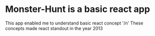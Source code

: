 # Monster-Hunt is a basic react app

This app enabled me to understand basic react concept '/n'
           These concepts made react standout in the year 2013   
